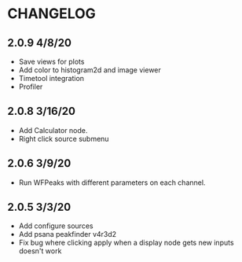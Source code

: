 # CHANGELOG

## 2.0.9 4/8/20
* Save views for plots
* Add color to histogram2d and image viewer
* Timetool integration
* Profiler

## 2.0.8 3/16/20
* Add Calculator node.
* Right click source submenu

## 2.0.6 3/9/20
* Run WFPeaks with different parameters on each channel.

## 2.0.5 3/3/20
* Add configure sources
* Add psana peakfinder v4r3d2
* Fix bug where clicking apply when a display node gets new inputs doesn't work
